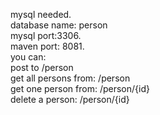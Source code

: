 mysql needed.<br/>
database name: person<br/>
mysql port:3306.<br/>
maven port: 8081.<br/>
you can:<br/>
post to /person<br/>
get all persons from: /person<br/>
get one person from: /person/{id}<br/>
delete a person: /person/{id}<br/>
